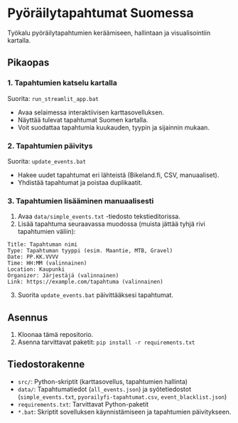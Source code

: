 # Pyöräilytapahtumat Suomessa

Työkalu pyöräilytapahtumien keräämiseen, hallintaan ja visualisointiin kartalla.

## Pikaopas

### 1. Tapahtumien katselu kartalla
Suorita: `run_streamlit_app.bat`
- Avaa selaimessa interaktiivisen karttasovelluksen.
- Näyttää tulevat tapahtumat Suomen kartalla.
- Voit suodattaa tapahtumia kuukauden, tyypin ja sijainnin mukaan.

### 2. Tapahtumien päivitys
Suorita: `update_events.bat`
- Hakee uudet tapahtumat eri lähteistä (Bikeland.fi, CSV, manuaaliset).
- Yhdistää tapahtumat ja poistaa duplikaatit.

### 3. Tapahtumien lisääminen manuaalisesti
1. Avaa `data/simple_events.txt` -tiedosto tekstieditorissa.
2. Lisää tapahtuma seuraavassa muodossa (muista jättää tyhjä rivi tapahtumien väliin):
```
Title: Tapahtuman nimi
Type: Tapahtuman tyyppi (esim. Maantie, MTB, Gravel)
Date: PP.KK.VVVV
Time: HH:MM (valinnainen)
Location: Kaupunki
Organizer: Järjestäjä (valinnainen)
Link: https://example.com/tapahtuma (valinnainen)

```
3. Suorita `update_events.bat` päivittääksesi tapahtumat.

## Asennus

1. Kloonaa tämä repositorio.
2. Asenna tarvittavat paketit: `pip install -r requirements.txt`

## Tiedostorakenne

- `src/`: Python-skriptit (karttasovellus, tapahtumien hallinta)
- `data/`: Tapahtumatiedot (`all_events.json`) ja syötetiedostot (`simple_events.txt`, `pyorailyfi-tapahtumat.csv`, `event_blacklist.json`)
- `requirements.txt`: Tarvittavat Python-paketit
- `*.bat`: Skriptit sovelluksen käynnistämiseen ja tapahtumien päivitykseen.